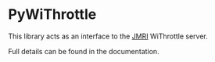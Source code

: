 # PyWiThrottle

This library acts as an interface to the [JMRI](https://www.jmri.org) WiThrottle server.

Full details can be found in the documentation.

